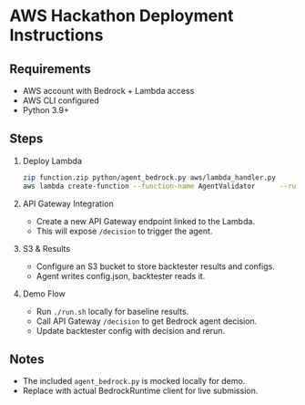 # AWS Hackathon Deployment Instructions

## Requirements
- AWS account with Bedrock + Lambda access
- AWS CLI configured
- Python 3.9+

## Steps
1. Deploy Lambda
   ```bash
   zip function.zip python/agent_bedrock.py aws/lambda_handler.py
   aws lambda create-function --function-name AgentValidator      --runtime python3.9 --role <ROLE_ARN>      --handler lambda_handler.lambda_handler --zip-file fileb://function.zip
   ```

2. API Gateway Integration
   - Create a new API Gateway endpoint linked to the Lambda.
   - This will expose `/decision` to trigger the agent.

3. S3 & Results
   - Configure an S3 bucket to store backtester results and configs.
   - Agent writes config.json, backtester reads it.

4. Demo Flow
   - Run `./run.sh` locally for baseline results.
   - Call API Gateway `/decision` to get Bedrock agent decision.
   - Update backtester config with decision and rerun.

## Notes
- The included `agent_bedrock.py` is mocked locally for demo.
- Replace with actual BedrockRuntime client for live submission.
